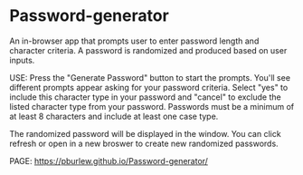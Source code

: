 # Password-generator

An in-browser app that prompts user to enter password length and character criteria. A password is randomized and produced based on user inputs.


USE: Press the "Generate Password" button to start the prompts. You'll see different prompts appear asking for your password criteria. Select "yes" to include this character type in your password and "cancel" to exclude the listed character type from your password. Passwords must be a minimum of at least 8 characters and include at least one case type. 

The randomized password will be displayed in the window. You can click refresh or open in a new broswer to create new randomized passwords.

PAGE:  https://pburlew.github.io/Password-generator/